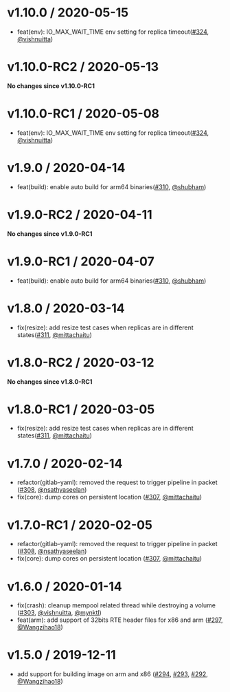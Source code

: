 v1.10.0 / 2020-05-15
======================

* feat(env): IO_MAX_WAIT_TIME env setting for replica timeout([#324](https://github.com/openebs/istgt/pull/324),
  [@vishnuitta](https://github.com/vishnuitta))

v1.10.0-RC2 / 2020-05-13
==========================

**No changes since v1.10.0-RC1**

v1.10.0-RC1 / 2020-05-08
==========================

* feat(env): IO_MAX_WAIT_TIME env setting for replica timeout([#324](https://github.com/openebs/istgt/pull/324),
  [@vishnuitta](https://github.com/vishnuitta))

v1.9.0 / 2020-04-14
======================

* feat(build): enable auto build for arm64 binaries([#310](https://github.com/openebs/istgt/pull/310),
  [@shubham](https://github.com/shubham14bajpai))

v1.9.0-RC2 / 2020-04-11
=======================

**No changes since v1.9.0-RC1**

v1.9.0-RC1 / 2020-04-07
========================

* feat(build): enable auto build for arm64 binaries([#310](https://github.com/openebs/istgt/pull/310),
  [@shubham](https://github.com/shubham14bajpai))

v1.8.0 / 2020-03-14
===================

* fix(resize): add resize test cases when replicas are in different states([#311](https://github.com/openebs/istgt/pull/311),
  [@mittachaitu](https://github.com/mittachaitu))

v1.8.0-RC2 / 2020-03-12
=======================

**No changes since v1.8.0-RC1**

v1.8.0-RC1 / 2020-03-05
=======================

* fix(resize): add resize test cases when replicas are in different states([#311](https://github.com/openebs/istgt/pull/311),
  [@mittachaitu](https://github.com/mittachaitu))

v1.7.0 / 2020-02-14
=======================

* refactor(gitlab-yaml): removed the request to trigger pipeline in packet ([#308](https://github.com/openebs/istgt/pull/307),
  [@nsathyaseelan](https://github.com/nsathyaseelan))
* fix(core): dump cores on persistent location ([#307](https://github.com/openebs/istgt/pull/307),
  [@mittachaitu](https://github.com/mittachaitu))

v1.7.0-RC1 / 2020-02-05
========================

* refactor(gitlab-yaml): removed the request to trigger pipeline in packet ([#308](https://github.com/openebs/istgt/pull/307),
  [@nsathyaseelan](https://github.com/nsathyaseelan))
* fix(core): dump cores on persistent location ([#307](https://github.com/openebs/istgt/pull/307),
  [@mittachaitu](https://github.com/mittachaitu))

v1.6.0 / 2020-01-14
========================

* fix(crash): cleanup mempool related thread while destroying a volume ([#303](https://github.com/openebs/istgt/pull/303),
  [@vishnuitta](https://github.com/vishnuitta), [@mynktl](https://github.com/mynktl))
* feat(arm): add support of 32bits RTE header files for x86 and arm ([#297](https://github.com/openebs/istgt/pull/297),
  [@Wangzihao18](https://github.com/Wangzihao18))

v1.5.0 / 2019-12-11
========================

* add support for building image on arm and x86 ([#294](https://github.com/openebs/istgt/pull/294),
  [#293](https://github.com/openebs/istgt/pull/293), [#292](https://github.com/openebs/istgt/pull/292),
  [@Wangzihao18](https://github.com/Wangzihao18))
